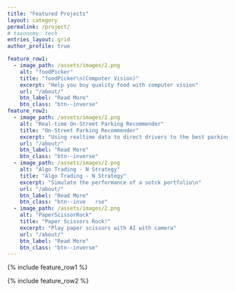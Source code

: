 ```yaml
---
title: "Featured Projects"
layout: category
permalink: /project/
# taxonomy: tech
entries_layout: grid
author_profile: true

feature_row1:
  - image_path: /assets/images/2.png
    alt: "foodPicker"
    title: "foodPicker\n(Computer Vision)"
    excerpt: "Help you buy quality food with computer vision"
    url: "/about/"
    btn_label: "Read More"
    btn_class: "btn--inverse"
feature_row2:
  - image_path: /assets/images/2.png
    alt: "Real-time On-Street Parking Recommender"
    title: "On-Street Parking Recommender"
    excerpt: "Using realtime data to direct drivers to the best parking spot"
    url: "/about/"
    btn_label: "Read More"
    btn_class: "btn--inverse"
  - image_path: /assets/images/2.png
    alt: "Algo Trading - N Strategy"
    title: "Algo Trading - N Strategy"
    excerpt: "Simulate the performance of a sotck portfolio\n"
    url: "/about/"
    btn_label: "Read More"
    btn_class: "btn--inve   rse"
  - image_path: /assets/images/2.png
    alt: "PaperScissorRock"
    title: "Paper Scissors Rock!"
    excerpt: "Play paper scissors with AI with camera"
    url: "/about/"
    btn_label: "Read More"
    btn_class: "btn--inverse"
---
```



{% include feature_row1 %}

{% include feature_row2 %}

